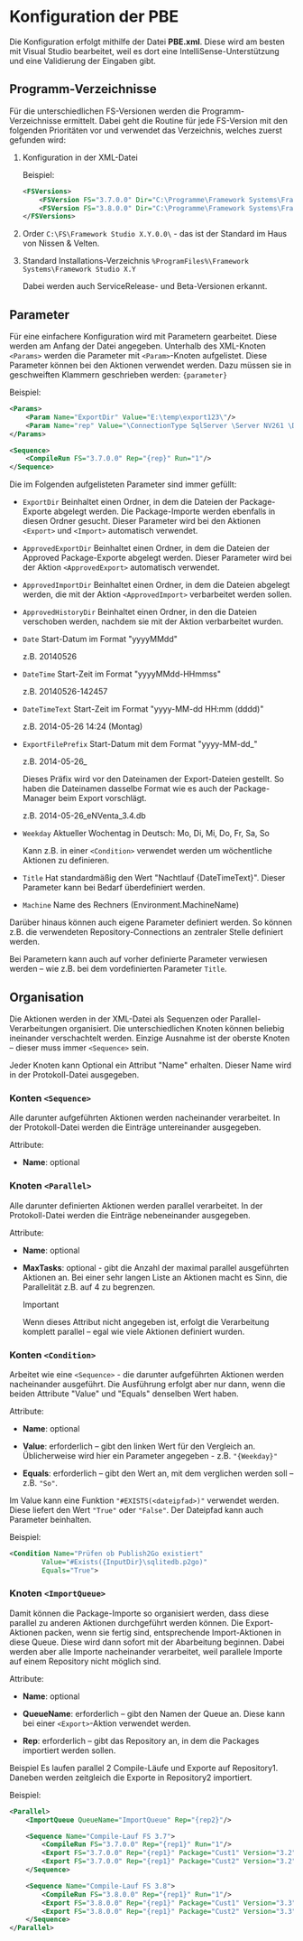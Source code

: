 # Konfiguration der PBE

Die Konfiguration erfolgt mithilfe der Datei **PBE.xml**. Diese wird am besten mit Visual Studio bearbeitet, weil es dort eine IntelliSense-Unterstützung und eine Validierung der Eingaben gibt.

## Programm-Verzeichnisse

Für die unterschiedlichen FS-Versionen werden die Programm-Verzeichnisse ermittelt. Dabei geht die Routine für jede FS-Version mit den folgenden Prioritäten vor und verwendet das Verzeichnis, welches zuerst gefunden wird:

1. Konfiguration in der XML-Datei

    Beispiel:

    ```xml
    <FSVersions>
        <FSVersion FS="3.7.0.0" Dir="C:\Programme\Framework Systems\FrameworkStudio 3.7.3"/>
        <FSVersion FS="3.8.0.0" Dir="C:\Programme\Framework Systems\FrameworkStudio 3.8"/>
    </FSVersions>
    ```

2. Order `C:\FS\Framework Studio X.Y.0.0\` - das ist der Standard im Haus von Nissen & Velten.

3. Standard Installations-Verzeichnis `%ProgramFiles%\Framework Systems\Framework Studio X.Y`

    Dabei werden auch ServiceRelease- und Beta-Versionen erkannt.

## Parameter

Für eine einfachere Konfiguration wird mit Parametern gearbeitet. Diese werden am Anfang der Datei angegeben. Unterhalb des XML-Knoten `<Params>` werden die Parameter mit `<Param>`-Knoten aufgelistet. Diese Parameter können bei den Aktionen verwendet werden. Dazu müssen sie in geschweiften Klammern geschrieben werden: `{parameter}`

Beispiel:

```xml
<Params>
    <Param Name="ExportDir" Value="E:\temp\export123\"/>
    <Param Name="rep" Value="\ConnectionType SqlServer \Server NV261 \Database FSDemo37 \DBUser sa \DBPassword sql2005"/>
</Params>

<Sequence>
    <CompileRun FS="3.7.0.0" Rep="{rep}" Run="1"/>
</Sequence>
```

Die im Folgenden aufgelisteten Parameter sind immer gefüllt:

* `ExportDir` Beinhaltet einen Ordner, in dem die Dateien der Package-Exporte abgelegt werden. Die Package-Importe werden ebenfalls in diesen Ordner gesucht. Dieser Parameter wird bei den Aktionen `<Export>` und `<Import>` automatisch verwendet.

* `ApprovedExportDir` Beinhaltet einen Ordner, in dem die Dateien der Approved Package-Exporte abgelegt werden.
Dieser Parameter wird bei der Aktion `<ApprovedExport>` automatisch verwendet.

* `ApprovedImportDir` Beinhaltet einen Ordner, in dem die Dateien abgelegt werden, die mit der Aktion `<ApprovedImport>` verbarbeitet werden sollen.

* `ApprovedHistoryDir` Beinhaltet einen Ordner, in den die Dateien verschoben werden, nachdem sie mit der Aktion <ApprovedImport> verbarbeitet wurden.

* `Date` Start-Datum im Format "yyyyMMdd"

    z.B. 20140526

* `DateTime` Start-Zeit im Format "yyyyMMdd-HHmmss"
  
  z.B. 20140526-142457

* `DateTimeText` Start-Zeit im Format "yyyy-MM-dd HH:mm (dddd)"

  z.B. 2014-05-26 14:24 (Montag)

* `ExportFilePrefix` Start-Datum mit dem Format "yyyy-MM-dd_"

  z.B. 2014-05-26_

  Dieses Präfix wird vor den Dateinamen der Export-Dateien gestellt. So haben die Dateinamen dasselbe Format wie es auch der Package-Manager beim Export vorschlägt.

  z.B. 2014-05-26_eNVenta_3.4.db

* `Weekday` Aktueller Wochentag in Deutsch: Mo, Di, Mi, Do, Fr, Sa, So

  Kann z.B. in einer `<Condition>` verwendet werden um wöchentliche Aktionen zu definieren.

* `Title` Hat standardmäßig den Wert "Nachtlauf {DateTimeText}". Dieser Parameter kann bei Bedarf überdefiniert werden.

* `Machine` Name des Rechners (Environment.MachineName)

Darüber hinaus können auch eigene Parameter definiert werden. So können z.B. die verwendeten Repository-Connections an zentraler Stelle definiert werden.

Bei Parametern kann auch auf vorher definierte Parameter verwiesen werden – wie z.B. bei dem vordefinierten Parameter `Title`.

## Organisation

Die Aktionen werden in der XML-Datei als Sequenzen oder Parallel-Verarbeitungen organisiert. Die unterschiedlichen Knoten können beliebig ineinander verschachtelt werden. Einzige Ausnahme ist der oberste Knoten – dieser muss immer `<Sequence>` sein.

Jeder Knoten kann Optional ein Attribut "Name" erhalten. Dieser Name wird in der Protokoll-Datei ausgegeben.

### Konten `<Sequence>`

Alle darunter aufgeführten Aktionen werden nacheinander verarbeitet. In der Protokoll-Datei werden die Einträge untereinander ausgegeben.

Attribute:

* **Name**: optional

### Knoten `<Parallel>`

Alle darunter definierten Aktionen werden parallel verarbeitet. In der Protokoll-Datei werden die Einträge nebeneinander ausgegeben.

Attribute:

* **Name**: optional

* **MaxTasks**: optional - gibt die Anzahl der maximal parallel ausgeführten Aktionen an. Bei einer sehr langen Liste an Aktionen macht es Sinn, die Parallelität z.B. auf 4 zu begrenzen.

  > [!IMPORTANT]
  > Wenn dieses Attribut nicht angegeben ist, erfolgt die Verarbeitung komplett parallel – egal wie viele Aktionen definiert wurden.

### Konten `<Condition>`

Arbeitet wie eine `<Sequence>` - die darunter aufgeführten Aktionen werden nacheinander ausgeführt. Die Ausführung erfolgt aber nur dann, wenn die beiden Attribute "Value" und "Equals" denselben Wert haben.

Attribute:

* **Name**: optional

* **Value**: erforderlich – gibt den linken Wert für den Vergleich an. Üblicherweise wird hier ein Parameter angegeben - z.B. `"{Weekday}"`

* **Equals**: erforderlich – gibt den Wert an, mit dem verglichen werden soll – z.B. `"So"`.

Im Value kann eine Funktion `"#EXISTS(<dateipfad>)"` verwendet werden. Diese liefert den Wert `"True"` oder `"False"`. Der Dateipfad kann auch Parameter beinhalten.

Beispiel:

```xml
<Condition Name="Prüfen ob Publish2Go existiert"
        Value="#Exists({InputDir}\sqlitedb.p2go)"
        Equals="True">
```

### Knoten `<ImportQueue>`

Damit können die Package-Importe so organisiert werden, dass diese parallel zu anderen Aktionen durchgeführt werden können. Die Export-Aktionen packen, wenn sie fertig sind, entsprechende Import-Aktionen in diese Queue. Diese wird dann sofort mit der Abarbeitung beginnen. Dabei werden aber alle Importe nacheinander verarbeitet, weil parallele Importe auf einem Repository nicht möglich sind.

Attribute:

* **Name**: optional

* **QueueName**: erforderlich – gibt den Namen der Queue an. Diese kann bei einer `<Export>`-Aktion verwendet werden.

* **Rep**: erforderlich – gibt das Repository an, in dem die Packages importiert werden sollen.

Beispiel
Es laufen parallel 2 Compile-Läufe und Exporte auf Repository1. Daneben werden zeitgleich die Exporte in Repository2 importiert.

Beispiel:

```xml
<Parallel>
    <ImportQueue QueueName="ImportQueue" Rep="{rep2}"/>

    <Sequence Name="Compile-Lauf FS 3.7">
        <CompileRun FS="3.7.0.0" Rep="{rep1}" Run="1"/>
        <Export FS="3.7.0.0" Rep="{rep1}" Package="Cust1" Version="3.2" Queue="ImportQueue"/>
        <Export FS="3.7.0.0" Rep="{rep1}" Package="Cust2" Version="3.2" Queue="ImportQueue"/>
    </Sequence>

    <Sequence Name="Compile-Lauf FS 3.8">
        <CompileRun FS="3.8.0.0" Rep="{rep1}" Run="1"/>
        <Export FS="3.8.0.0" Rep="{rep1}" Package="Cust1" Version="3.3" Queue="ImportQueue"/>
        <Export FS="3.8.0.0" Rep="{rep1}" Package="Cust2" Version="3.3" Queue="ImportQueue"/>
    </Sequence>
</Parallel>
```
